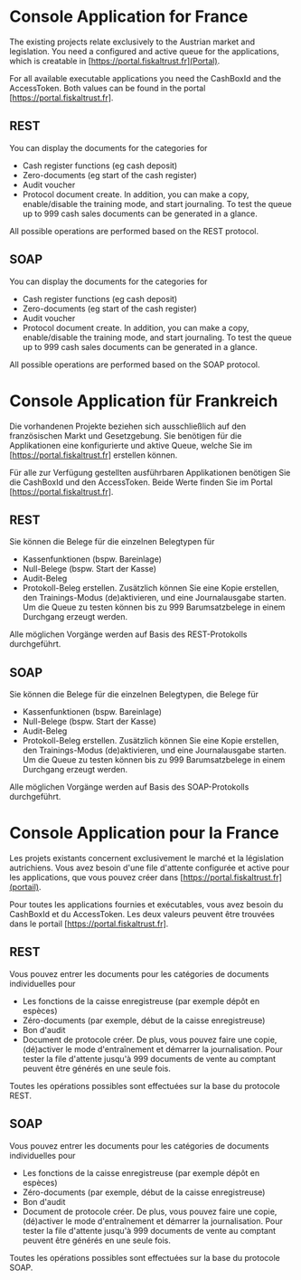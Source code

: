 # Console Application for France
The existing projects relate exclusively to the Austrian market and legislation.
You need a configured and active queue for the applications, which is creatable in [https://portal.fiskaltrust.fr](Portal).

For all available executable applications you need the CashBoxId and the AccessToken.
Both values can be found in the portal [https://portal.fiskaltrust.fr].

## REST
You can display the documents for the categories for
* Cash register functions (eg cash deposit)
* Zero-documents (eg start of the cash register)
* Audit voucher
* Protocol document
create.
In addition, you can make a copy, enable/disable the training mode, and start journaling.
To test the queue up to 999 cash sales documents can be generated in  a glance.

All possible operations are performed based on the REST protocol.

## SOAP
You can display the documents for the categories for
* Cash register functions (eg cash deposit)
* Zero-documents (eg start of the cash register)
* Audit voucher
* Protocol document
create.
In addition, you can make a copy, enable/disable the training mode, and start journaling.
To test the queue up to 999 cash sales documents can be generated in a glance.

All possible operations are performed based on the SOAP protocol.

# Console Application für Frankreich
Die vorhandenen Projekte beziehen sich ausschließlich auf den französischen Markt und Gesetzgebung.
Sie benötigen für die Applikationen eine konfigurierte und aktive Queue,
welche Sie im [https://portal.fiskaltrust.fr] erstellen können.

Für alle zur Verfügung gestellten ausführbaren Applikationen benötigen Sie die CashBoxId und den AccessToken.
Beide Werte finden Sie im Portal [https://portal.fiskaltrust.fr].

## REST
Sie können die Belege für die einzelnen Belegtypen  für 
* Kassenfunktionen (bspw. Bareinlage)
* Null-Belege (bspw. Start der Kasse)
* Audit-Beleg
* Protokoll-Beleg
erstellen.
Zusätzlich können Sie eine Kopie erstellen, den Trainings-Modus (de)aktivieren, und eine Journalausgabe starten.
Um die Queue zu testen können bis zu 999 Barumsatzbelege in einem Durchgang erzeugt werden.

Alle möglichen Vorgänge werden auf Basis des REST-Protokolls durchgeführt.

## SOAP
Sie können die Belege für die einzelnen Belegtypen, die Belege für 
* Kassenfunktionen (bspw. Bareinlage)
* Null-Belege (bspw. Start der Kasse)
* Audit-Beleg
* Protokoll-Beleg
erstellen.
Zusätzlich können Sie eine Kopie erstellen, den Trainings-Modus (de)aktivieren, und eine Journalausgabe starten.
Um die Queue zu testen können bis zu 999 Barumsatzbelege in einem Durchgang erzeugt werden.

Alle möglichen Vorgänge werden auf Basis des SOAP-Protokolls durchgeführt.

# Console Application pour la France
Les projets existants concernent exclusivement le marché et la législation autrichiens.
Vous avez besoin d'une file d'attente configurée et active pour les applications,
que vous pouvez créer dans [https://portal.fiskaltrust.fr](portail).

Pour toutes les applications fournies et exécutables, vous avez besoin du CashBoxId et du AccessToken.
Les deux valeurs peuvent être trouvées dans le portail [https://portal.fiskaltrust.fr].

## REST
Vous pouvez entrer les documents pour les catégories de documents individuelles pour
* Les fonctions de la caisse enregistreuse (par exemple dépôt en espèces)
* Zéro-documents (par exemple, début de la caisse enregistreuse)
* Bon d'audit
* Document de protocole
créer.
De plus, vous pouvez faire une copie, (dé)activer le mode d'entraînement et démarrer la journalisation.
Pour tester la file d'attente jusqu'à 999 documents de vente au comptant peuvent être générés en une seule fois.

Toutes les opérations possibles sont effectuées sur la base du protocole REST.

## SOAP
Vous pouvez entrer les documents pour les catégories de documents individuelles pour
* Les fonctions de la caisse enregistreuse (par exemple dépôt en espèces)
* Zéro-documents (par exemple, début de la caisse enregistreuse)
* Bon d'audit
* Document de protocole
créer.
De plus, vous pouvez faire une copie, (dé)activer le mode d'entraînement et démarrer la journalisation.
Pour tester la file d'attente jusqu'à 999 documents de vente au comptant peuvent être générés en une seule fois.

Toutes les opérations possibles sont effectuées sur la base du protocole SOAP.

